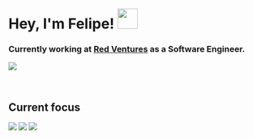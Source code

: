 <h1>Hey, I'm Felipe! <img src="https://github.com/foliveiracamara/foliveiracamara/assets/89035105/830e3b72-33bd-4d5b-91aa-26fece952b56" width="40px"/></h1>
<h3>
   Currently working at <a href="https://www.redventures.com.br">Red Ventures</a> as a Software Engineer.
</h3>
<p>
   <a href="https://www.linkedin.com/in/fecamara/">
      <img src="https://img.shields.io/badge/linkedin-%230077B5.svg?style=for-the-badge&logo=linkedin&logoColor=white" /> 
   </a>
</p>
<br>

<!-- ## Stats -->

<!-- <p>
  <img  src="https://awesome-github-stats.azurewebsites.net/user-stats/foliveiracamara?cardType=octocat&theme=buefy&Background=000000&Text=DDAFFF&Ring=FFE5E5&Title=FFE5E5&Border=FF30B21F" />
</p> -->

## Current focus
<p>
  <img src="https://img.shields.io/badge/AWS-%23FF9900.svg?style=for-the-badge&logo=amazon-aws&logoColor=white" />
  <img src="https://img.shields.io/badge/go-%2300ADD8.svg?style=for-the-badge&logo=go&logoColor=white" />
<!--   <img src="https://img.shields.io/badge/databricks-%2300ADD8.svg?style=for-the-badge&logo=databricks&logoColor=white&color=red" />-->
  <img src="https://img.shields.io/badge/Python-%2300ADD8.svg?style=for-the-badge&logo=python&logoColor=white&color=blue" /> 
</p>





